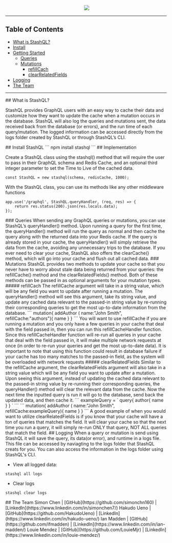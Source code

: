 <p align="center">
	<img src=''>
  <a href="https://github.com/oslabs-beta/StashQL"><img src="https://img.shields.io/badge/license-MIT-blue"/></a>
	<br>
</p>

---
## Table of Contents
- [What is StashQL?](#what)
- [Install](#implementation)
- [Getting Started](#implementation)
	- [Queries](#queries)
	- [Mutations](#mutations)
		- [refillCach](#refillCach)
		- [clearRelatedFields](#clearRelatedFields)
- [Logging](#logging)
- [The Team ](#team )
---

<a name="what"/>
## What is StashQL?

StashQL provides GraphQL users with an easy way to cache their data and customize how they want to update the cache when a mutation occurs in the database. StashQL will also log the queries and mutations sent, the data received back from the database (or errors), and the run time of each query/mutation. The logged information can be accessed directly from the logs folder created by StashQL or through StashQL’s CLI.

<a name="install"/>
## Install StashQL
```
npm install stashql
```
 <a name="implementation"/>
## Implementation

Create a StashQL class using the stashql() method that will require the user to pass in their GraphQL schema and Redis Cache, and an optional third integer parameter to set the Time to Live of the cached data.

```
const StashQL = new stashql(schema, redisCache, 1000);
```

With the StashQL class, you can use its methods like any other middleware functions

```
app.use('/graphql', StashQL.queryHandler, (req, res) => {
	return res.status(200).json(res.locals.data);
});
```
<a name="queries"/>
### Queries
When sending any GraphQL queries or mutations, you can use StashQL’s queryHandler() method. Upon running a query for the first time, the queryHandler() method will run the query as normal and then cache the query along with the returned data into your Redis cache. If the query is already stored in your cache, the queryHandler() will simply retrieve the data from the cache, avoiding any unnecessary trips to the database. If you ever need to clear your cache, StashQL also offers the clearCache() method, which will go into your cache and flush out all cached data.
<a name="mutations"/>
### Mutations
StashQL provides two methods to update your cache so that you never have to worry about stale data being returned from your queries: the refillCache() method and the clearRelatedFields() method. Both of these methods can be passed in as optional arguments for your mutation types.
 <a name="refillCach"/>
##### refillCach
The refillCache argument will take in a string value, which will be any field you want to update after running a mutation. The queryHandler() method will see this argument, take its string value, and update any cached data relevant to the passed-in string value by re-running their corresponding queries to get the most up-to-date information from the database.
```
mutation{ 
	addAuthor ( name:"John Smith", refillCache:"authors"){
		name 
	}
}
```
You will want to use refillCache if you are running a mutation and you only have a few queries in your cache that deal with the field passed in, then you can run this refillCacheHandler function. Since this refillCacheHandler function will re-run all queries in your cache that deal with the field passed in, it will make multiple network requests at once (in order to re-run your queries and get the most up-to-date data). It is important to note that using this function could result in database failure if your cache has too many matches to the passed-in field, as the system will be overloaded with network requests
<a name="clearRelatedFields"/>
##### clearRelatedFields
Similar to the refillCache argument, the clearRelatedFields argument will also take in a string value which will be any field you want to update after a mutation. Upon seeing this argument, instead of updating the cached data relevant to the passed-in string value by re-running their corresponding queries, the queryHandler() method will clear the relevant data from the cache. Now the next time the inputted query is run it will go to the database, send back the updated data, and then cache it.
```
exampleQuery = 
`
query{
	author{
		name
	}
}
`
```
```
mutation{ 
	addAuthor ( name:"John Smith", refillCache:exampleQuery){
		name 
	}
}
```
A good example of when you would want to utilize clearRelatedFields is if you know that your cache will have a ton of queries that matches the field. It will clear your cache so that the next time you run a query, it will simply re-run ONLY that query, NOT ALL queries that match the field.

<a name="logging"/>
## Logging
When a query or mutation is send using StashQL it will save the query, its data(or error), and runtime in a logs file.  This file can be accessed by naviagting to the logs folder that StashQL creats for you.  You can also access the information in the logs folder using StashQL's CLI.

- View all logged data:
```
stashql all logs
```
- Clear logs
```
stashql clear logs
```

<a name="team "/>
## The Team 
Simon Chen    | [GitHub](https://github.com/simonchn160) | [LinkedIn](https://www.linkedin.com/in/simonchen7/)
Hakudo Ueno | [GitHub](https://github.com/HakudoUeno) | [LinkedIn](https://www.linkedin.com/in/hakudo-ueno/)
Ian Madden    | [GitHub](https://github.com/ifmadden) | [LinkedIn](https://www.linkedin.com/in/ian-madden/)
Louie Mendez | [GitHub](https://github.com/LouieMjr) | [LinkedIn](https://www.linkedin.com/in/louie-mendez/)
